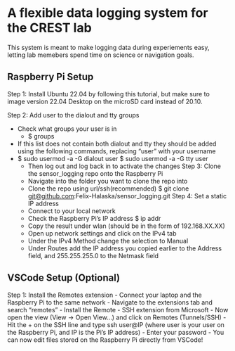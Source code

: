 # A flexible data logging system for the CREST lab

This system is meant to make logging data during experiements easy, letting lab memebers spend time on science or navigation goals. 

## Raspberry Pi Setup

Step 1: Install Ubuntu 22.04 by following this tutorial, but make sure to image version 22.04 Desktop on the microSD card instead of 20.10.

Step 2: Add user to the dialout and tty groups
- Check what groups your user is in
	- $ groups
 - If this list does not contain both dialout and tty they should be added using the following commands, replacing “user” with your username
 - 	$ sudo usermod -a -G dialout user
	    $ sudo usermod -a -G tty user
    - Then log out and log back in to activate the changes
Step 3: Clone the sensor_logging repo onto the Raspberry Pi
    - Navigate into the folder you want to clone the repo into
    - Clone the repo using url/ssh(recommended)
        $ git clone git@github.com:Felix-Halaska/sensor_logging.git
Step 4: Set a static IP address
    - Connect to your local network
    - Check the Raspberry Pi’s IP address
        $ ip addr
    - Copy the result under wlan (should be in the form of 192.168.XX.XX)
    - Open up network settings and click on the IPv4 tab
    - Under the IPv4 Method change the selection to Manual
    - Under Routes add the IP address you copied earlier to the Address field, and 255.255.255.0 to the Netmask field

## VSCode Setup (Optional)
Step 1: Install the Remotes extension
    - Connect your laptop and the Raspberry Pi to the same network
    - Navigate to the extensions tab and search “remotes”
    - Install the Remote - SSH extension from Microsoft
    - Now open the view (View -> Open View…) and click on Remotes (Tunnels/SSH)
    - Hit the + on the SSH line and type ssh user@IP (where user is your user on the Raspberry Pi, and IP is the Pi’s IP address)
    - Enter your password
    - You can now edit files stored on the Raspberry Pi directly from VSCode!


